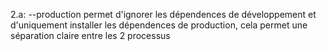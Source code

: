 2.a: --production permet d'ignorer les dépendences de développement et d'uniquement installer les dépendences de production, cela permet une séparation claire entre les 2 processus